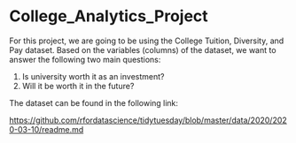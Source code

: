 # College_Analytics_Project
For this project, we are going to be using the College Tuition, Diversity, and Pay dataset. Based on the variables (columns) of the dataset, we want to answer the following two main questions: 

1) Is university worth it as an investment?
2) Will it be worth it in the future?

The dataset can be found in the following link:

https://github.com/rfordatascience/tidytuesday/blob/master/data/2020/2020-03-10/readme.md
